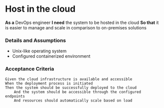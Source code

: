 # Host in the cloud

**As a** DevOps engineer
**I need** the system to be hosted in the cloud
**So that** it is easier to manage and scale in comparison to on-premises solutions

### Details and Assumptions
* Unix-like operating system
* Configured containerized environment

### Acceptance Criteria     
```gherkin
Given the cloud infrastructure is available and accessible
When the deployment process is initiated
Then the system should be successfully deployed to the cloud
    And the system should be accessible through the configured endpoints
    And resources should automatically scale based on load
```

